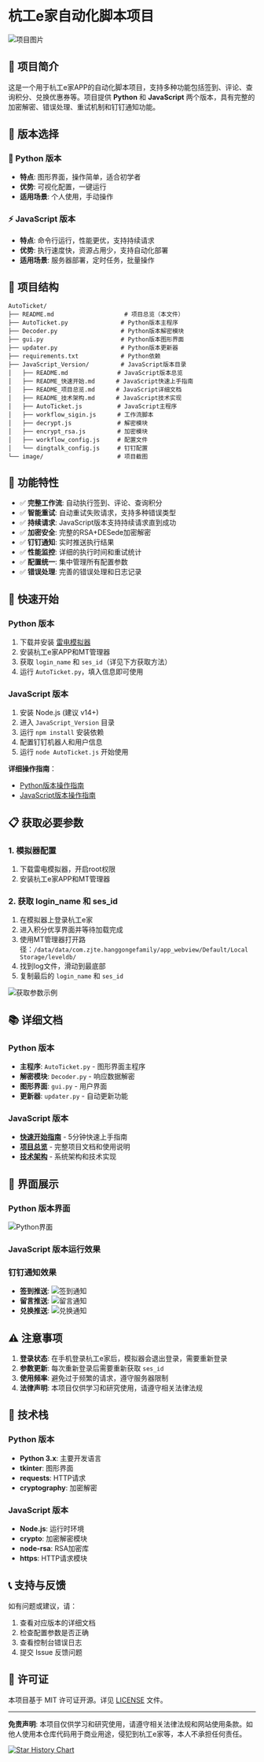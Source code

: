 # 杭工e家自动化脚本项目
![项目图片](https://socialify.git.ci/BAOfanTing/AutoTicket/image?custom_description=%E6%9D%AD%E5%B7%A5e%E5%AE%B6app%E9%80%86%E5%90%91%E5%AD%A6%E4%B9%A0&description=1&font=Inter&forks=1&language=1&name=1&owner=1&pattern=Plus&stargazers=1&theme=Dark)


## 📖 项目简介

这是一个用于杭工e家APP的自动化脚本项目，支持多种功能包括签到、评论、查询积分、兑换优惠券等。项目提供 **Python** 和 **JavaScript** 两个版本，具有完整的加密解密、错误处理、重试机制和钉钉通知功能。

## 🚀 版本选择

### 🐍 Python 版本
- **特点**: 图形界面，操作简单，适合初学者
- **优势**: 可视化配置，一键运行
- **适用场景**: 个人使用，手动操作

### ⚡ JavaScript 版本  
- **特点**: 命令行运行，性能更优，支持持续请求
- **优势**: 执行速度快，资源占用少，支持自动化部署
- **适用场景**: 服务器部署，定时任务，批量操作

## 📁 项目结构

```
AutoTicket/
├── README.md                    # 项目总览（本文件）
├── AutoTicket.py               # Python版本主程序
├── Decoder.py                  # Python版本解密模块
├── gui.py                      # Python版本图形界面
├── updater.py                  # Python版本更新器
├── requirements.txt            # Python依赖
├── JavaScript_Version/         # JavaScript版本目录
│   ├── README.md              # JavaScript版本总览
│   ├── README_快速开始.md      # JavaScript快速上手指南
│   ├── README_项目总览.md      # JavaScript详细文档
│   ├── README_技术架构.md      # JavaScript技术实现
│   ├── AutoTicket.js          # JavaScript主程序
│   ├── workflow_sigin.js      # 工作流脚本
│   ├── decrypt.js             # 解密模块
│   ├── encrypt_rsa.js         # 加密模块
│   ├── workflow_config.js     # 配置文件
│   └── dingtalk_config.js     # 钉钉配置
└── image/                     # 项目截图
```

## 🎯 功能特性

- ✅ **完整工作流**: 自动执行签到、评论、查询积分
- ✅ **智能重试**: 自动重试失败请求，支持多种错误类型
- ✅ **持续请求**: JavaScript版本支持持续请求直到成功
- ✅ **加密安全**: 完整的RSA+DESede加密解密
- ✅ **钉钉通知**: 实时推送执行结果
- ✅ **性能监控**: 详细的执行时间和重试统计
- ✅ **配置统一**: 集中管理所有配置参数
- ✅ **错误处理**: 完善的错误处理和日志记录

## 🚀 快速开始

### Python 版本
1. 下载并安装 [雷电模拟器](https://www.ldmnq.com/#page2)
2. 安装杭工e家APP和MT管理器
3. 获取 `login_name` 和 `ses_id`（详见下方获取方法）
4. 运行 `AutoTicket.py`，填入信息即可使用

### JavaScript 版本
1. 安装 Node.js (建议 v14+)
2. 进入 `JavaScript_Version` 目录
3. 运行 `npm install` 安装依赖
4. 配置钉钉机器人和用户信息
5. 运行 `node AutoTicket.js` 开始使用

**详细操作指南**：
- [Python版本操作指南](#python版本操作指南)
- [JavaScript版本操作指南](#javascript版本操作指南)

## 📋 获取必要参数

### 1. 模拟器配置
1. 下载雷电模拟器，开启root权限
2. 安装杭工e家APP和MT管理器

### 2. 获取 login_name 和 ses_id
1. 在模拟器上登录杭工e家
2. 进入积分优享界面并等待加载完成
3. 使用MT管理器打开路径：`/data/data/com.zjte.hanggongefamily/app_webview/Default/Local Storage/leveldb/`
4. 找到log文件，滑动到最底部
5. 复制最后的 `login_name` 和 `ses_id`

![获取参数示例](https://gitee.com/baofanting/image/raw/master/image/20250909153108156.png)

## 📚 详细文档

### Python 版本
- **主程序**: `AutoTicket.py` - 图形界面主程序
- **解密模块**: `Decoder.py` - 响应数据解密
- **图形界面**: `gui.py` - 用户界面
- **更新器**: `updater.py` - 自动更新功能

### JavaScript 版本
- **[快速开始指南](./JavaScript_Version/README_快速开始.md)** - 5分钟快速上手指南
- **[项目总览](./JavaScript_Version/README_项目总览.md)** - 完整项目文档和使用说明
- **[技术架构](./JavaScript_Version/README_技术架构.md)** - 系统架构和技术实现

## 🎨 界面展示

### Python 版本界面
![Python界面](https://gitee.com/baofanting/image/raw/master/image/20250909153108157.png)

### JavaScript 版本运行效果

### 钉钉通知效果
- **签到推送**: ![签到通知](https://rexin-shimin.oss-cn-hangzhou.aliyuncs.com/images/image-20250922130045697.png)
- **留言推送**: ![留言通知](https://rexin-shimin.oss-cn-hangzhou.aliyuncs.com/images/image-20250922130138257.png)
- **兑换推送**: ![兑换通知](https://rexin-shimin.oss-cn-hangzhou.aliyuncs.com/images/image-20250922130347367.png)

## ⚠️ 注意事项

1. **登录状态**: 在手机登录杭工e家后，模拟器会退出登录，需要重新登录
2. **参数更新**: 每次重新登录后需要重新获取 `ses_id`
3. **使用频率**: 避免过于频繁的请求，遵守服务器限制
4. **法律声明**: 本项目仅供学习和研究使用，请遵守相关法律法规

## 🔧 技术栈

### Python 版本
- **Python 3.x**: 主要开发语言
- **tkinter**: 图形界面
- **requests**: HTTP请求
- **cryptography**: 加密解密

### JavaScript 版本
- **Node.js**: 运行时环境
- **crypto**: 加密解密模块
- **node-rsa**: RSA加密库
- **https**: HTTP请求模块

## 📞 支持与反馈

如有问题或建议，请：
1. 查看对应版本的详细文档
2. 检查配置参数是否正确
3. 查看控制台错误日志
4. 提交 Issue 反馈问题

## 📄 许可证

本项目基于 MIT 许可证开源。详见 [LICENSE](./LICENSE) 文件。

---

**免责声明**: 本项目仅供学习和研究使用，请遵守相关法律法规和网站使用条款。如他人使用本仓库代码用于商业用途，侵犯到杭工e家等，本人不承担任何责任。

[![Star History Chart](https://api.star-history.com/svg?repos=BAOfanTing/AutoTicket&type=Date)](https://www.star-history.com/#BAOfanTing/AutoTicket&Date)
